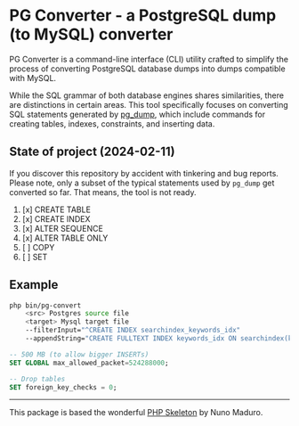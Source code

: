 # PG Converter -  a PostgreSQL dump (to MySQL) converter

PG Converter is a command-line interface (CLI) utility crafted to simplify the process of converting PostgreSQL database dumps into dumps compatible with MySQL.

While the SQL grammar of both database engines shares similarities, there are distinctions in certain areas. This tool specifically focuses on converting SQL statements generated by [pg_dump](https://www.postgresql.org/docs/current/app-pgdump.html), which include commands for creating tables, indexes, constraints, and inserting data.


## State of project (2024-02-11)

If you discover this repository by accident with tinkering and bug reports.
Please note, only a subset of the typical statements used by `pg_dump` get converted so far. That means, the tool is not ready.

1. [x] CREATE TABLE
2. [x] CREATE INDEX
3. [x] ALTER SEQUENCE
4. [x] ALTER TABLE ONLY
5. [ ] COPY
6. [ ] SET


## Example 

```bash
php bin/pg-convert 
    <src> Postgres source file
    <target> Mysql target file
    --filterInput="^CREATE INDEX searchindex_keywords_idx"
    --appendString="CREATE FULLTEXT INDEX keywords_idx ON searchindex(keywords);"
```



```sql
-- 500 MB (to allow bigger INSERTs)
SET GLOBAL max_allowed_packet=524288000;

-- Drop tables 
SET foreign_key_checks = 0;
```




---

This package is based the wonderful [PHP Skeleton](https://github.com/nunomaduro/skeleton-php/) by Nuno Maduro.

